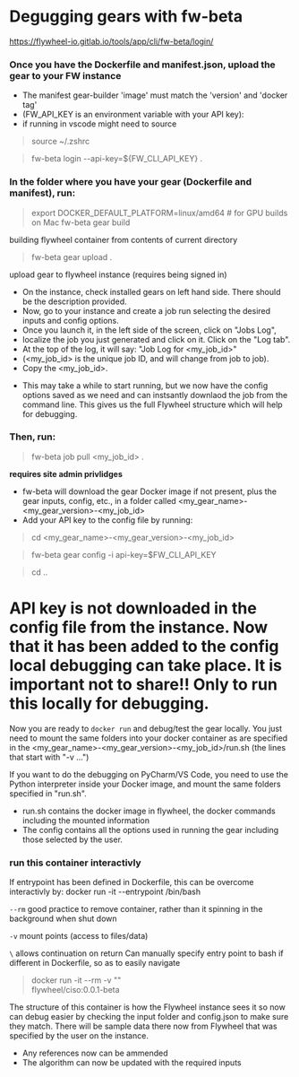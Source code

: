 # Degugging gears with fw-beta
https://flywheel-io.gitlab.io/tools/app/cli/fw-beta/login/

### Once you have the Dockerfile and manifest.json, upload the gear to your FW instance
- The manifest gear-builder 'image' must match the 'version' and 'docker tag'
- (FW_API_KEY is an environment variable with your API key): 
- if running in vscode might need to source    
   
> source ~/.zshrc 
  
> fw-beta login --api-key=${FW_CLI_API_KEY} .   

### In the folder where you have your gear (Dockerfile and manifest), run:
> export DOCKER_DEFAULT_PLATFORM=linux/amd64 # for GPU builds on Mac
> fw-beta gear build 

building flywheel container from contents of current directory
> fw-beta gear upload .

upload gear to flywheel instance (requires being signed in)

- On the instance, check installed gears on left hand side. There should be the description provided.
- Now, go to your instance and create a job run selecting the desired inputs and config options.
- Once you launch it, in the left side of the screen, click on "Jobs Log", 
- localize the job you just generated and click on it. Click on the "Log tab".
- At the top of the log, it will say: "Job Log for <my_job_id>"
- (<my_job_id> is the unique job ID, and will change from job to job).
- Copy the <my_job_id>.
* This may take a while to start running, but we now have the config options saved as we need and can instsantly downlaod the job from the command line. This gives us the full Flywheel structure which will help for debugging. 

### Then, run:
> fw-beta job pull <my_job_id> . 

**requires site admin privlidges** 
- fw-beta will download the gear Docker image if not present, plus the gear inputs, config, etc., in a folder called <my_gear_name>-<my_gear_version>-<my_job_id>
- Add your API key to the config file by running:

> cd <my_gear_name>-<my_gear_version>-<my_job_id>

> fw-beta gear config -i api-key=$FW_CLI_API_KEY

> cd ..

# API key is not downloaded in the config file from the instance. Now that it has been added to the config local debugging can take place. It is important not to share!! Only to run this locally for debugging. 

Now you are ready to `docker run` and debug/test the gear locally.
You just need to mount the same folders into your docker container as
are specified in the <my_gear_name>-<my_gear_version>-<my_job_id>/run.sh
(the lines that start with "-v ...")

If you want to do the debugging on PyCharm/VS Code, you need to use the 
Python interpreter inside your Docker image, and mount the same folders
specified in "run.sh".

- run.sh contains the docker image in flywheel, the docker commands including the mounted information
- The config contains all the options used in running the gear including those selected by the user. 

### run this container interactivly 
If entrypoint has been defined in Dockerfile, this can be overcome interactivly by:
docker run -it --entrypoint /bin/bash <image>

 `--rm`  good practice to remove container, rather than it spinning in the background when shut down 

 `-v` mount points (access to files/data)

 `\` allows continuation on return
 Can manually specify entry point to bash if different in Dockerfile, so as to easily navigate

> docker run -it --rm -v ""\
        flywheel/ciso:0.0.1-beta

The structure of this container is how the Flywheel instance sees it so now can debug easier by checking the input folder and config.json to make sure they match. There will be sample data there now from Flywheel that was specified by the user on the instance. 

- Any references now can be ammended
- The algorithm can now be updated with the required inputs 
